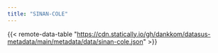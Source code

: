 ```yaml
---
title: "SINAN-COLE"
---
```


{{< remote-data-table "https://cdn.statically.io/gh/dankkom/datasus-metadata/main/metadata/data/sinan-cole.json" >}}
